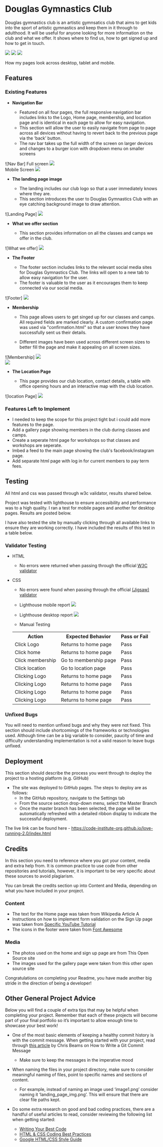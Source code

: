 # Douglas Gymnastics Club

Douglas gymnastics club is an artistic gymnsatics club that aims to get kids into the sport of artistic gymnastics and keep them in it through to adulthood. It will be useful for anyone looking for more information on the club and what we offer. It shows where to find us, how to get signed up and how to get in touch.


<img src="/workspaces/https-github.com-BrendanGCollins-Portfolio-Project-1---HTML-CSS-Essentials/assets/images/readme_img_1.png">
<img src="/workspaces/https-github.com-BrendanGCollins-Portfolio-Project-1---HTML-CSS-Essentials/assets/images/readme_img_2.png">
<img src="/workspaces/https-github.com-BrendanGCollins-Portfolio-Project-1---HTML-CSS-Essentials/assets/images/readme_img_3.png">

How my pages look across desktop, tablet and mobile.


## Features 

### Existing Features

- __Navigation Bar__

  - Featured on all four pages, the full responsive navigation bar includes links to the Logo, Home page, membership, and location page and is identical in each page to allow for easy navigation.
  - This section will allow the user to easily navigate from page to page across all devices without having to revert back to the previous page via the ‘back’ button. 
  - The nav bar takes up the full width of the screen on larger devices and changes to a burger icon with dropdown menu on smaller screens 

![Nav Bar] Full screen 
<img src="/workspaces/https-github.com-BrendanGCollins-Portfolio-Project-1---HTML-CSS-Essentials/assets/images/readme_img_4.png">
<br>
Mobile Screen <img src="/workspaces/https-github.com-BrendanGCollins-Portfolio-Project-1---HTML-CSS-Essentials/assets/images/readme_img_5.png">


- __The landing page image__

  - The landing includes our club logo so that a user immediately knows where they are.
  - This section introduces the user to Douglas Gymnastics Club with an eye catching background image to draw attention.

![Landing Page] 
<img src="/workspaces/https-github.com-BrendanGCollins-Portfolio-Project-1---HTML-CSS-Essentials/assets/images/readme_img_6.png">

- __What we offer section__

  - This section provides information on all the classes and camps we offer in the club.

![What we offer]
<img src="/workspaces/https-github.com-BrendanGCollins-Portfolio-Project-1---HTML-CSS-Essentials/assets/images/readme_img_7.png">

- __The Footer__ 

  - The footer section includes links to the relevant social media sites for Douglas Gymnastics Club. The links will open to a new tab to allow easy navigation for the user. 
  - The footer is valuable to the user as it encourages them to keep connected via our social media.

![Footer]
<img src="/workspaces/https-github.com-BrendanGCollins-Portfolio-Project-1---HTML-CSS-Essentials/assets/images/readme_img_8.png">

- __Membership__

  - This page allows users to get singed up for our classes and camps. All required fields are marked clearly. A custom confirmation page was used via "confirmation.html" so that a user knows they have successfully sent us their details.

   - Different images have been used across different screen sizes to better fill the page and make it appealing on all screen sizes.

![Membership]
<img src="/workspaces/https-github.com-BrendanGCollins-Portfolio-Project-1---HTML-CSS-Essentials/assets/images/readme_img_9.png">
<br>
<img src="/workspaces/https-github.com-BrendanGCollins-Portfolio-Project-1---HTML-CSS-Essentials/assets/images/readme_img_10.png">

- __The Location Page__

  - This page provides our club location, contact details, a table with office opening hours and an interactive map with the club location.

![location Page]
<img src="/workspaces/https-github.com-BrendanGCollins-Portfolio-Project-1---HTML-CSS-Essentials/assets/images/readme_img_11.png">

### Features Left to Implement

- I needed to keep the scope for this project tight but i could add more features to the page.
- Add a gallery page showing members in the club during classes and camps.
- Create a seperate html page for workshops so that classes and workshops are seperate.
- Imbed a feed to the main page showing the club's facebook/instagram page.
- Add separate html page with log in for current members to pay term fees.

## Testing 

All html and css was passed through w3c validator, results shared below. 

Project was tested with lighthouse to ensure accessibility and performance was to a high quality. I ran a test for mobile pages and another for desktop pages. Results are posted below.

I have also tested the site by manually clicking through all available links to ensure they are working correctly. I have included the results of this test in a table below.

### Validator Testing 

- HTML
  - No errors were returned when passing through the official [W3C validator](https://validator.w3.org/nu/?doc=https%3A%2F%2Fbrendangcollins.github.io%2Fhttps-github.com-BrendanGCollins-Portfolio-Project-1---HTML-CSS-Essentials%2F)
- CSS
  - No errors were found when passing through the official [(Jigsaw) validator](https://jigsaw.w3.org/css-validator/validator?uri=https%3A%2F%2Fbrendangcollins.github.io%2Fhttps-github.com-BrendanGCollins-Portfolio-Project-1---HTML-CSS-Essentials%2F&profile=css3svg&usermedium=all&warning=1&vextwarning=&lang=en)

  - Lighthouse mobile report <img src="/workspaces/https-github.com-BrendanGCollins-Portfolio-Project-1---HTML-CSS-Essentials/assets/images/lighthouse_report_mobile.png">

  - Lighthouse desktop report <img src="/workspaces/https-github.com-BrendanGCollins-Portfolio-Project-1---HTML-CSS-Essentials/assets/images/lighthouse_report_mobile.png">

  - Manual Testing
  <table>
    <tr>
            <th>Action</th>
            <th>Expected Behavior</th>
            <th>Pass or Fail</th>
    </tr>
    <tr>
            <td>Click Logo</td>
            <td>Returns to home page</td>
            <td>Pass</td>
    </tr>
            <td>Click home</td>
            <td>Returns to home page</td>
            <td>Pass</td>
    </tr>
            <td>Click membership</td>
            <td>Go to membership page</td>
            <td>Pass</td>
    </tr>
                <td>Click location</td>
                <td>Go to location page</td>
                <td>Pass</td>
    </tr>
                <td>Clicking Logo</td>
                <td>Returns to home page</td>
                <td>Pass</td>
    </tr>
                <td>Clicking Logo</td>
                <td>Returns to home page</td>
                <td>Pass</td>
    </tr>
                <td>Clicking Logo</td>
                <td>Returns to home page</td>
                <td>Pass</td>
    </tr>
                <td>Clicking Logo</td>
                <td>Returns to home page</td>
                <td>Pass</td>
    </tr>

  </table>


### Unfixed Bugs

You will need to mention unfixed bugs and why they were not fixed. This section should include shortcomings of the frameworks or technologies used. Although time can be a big variable to consider, paucity of time and difficulty understanding implementation is not a valid reason to leave bugs unfixed. 

## Deployment

This section should describe the process you went through to deploy the project to a hosting platform (e.g. GitHub) 

- The site was deployed to GitHub pages. The steps to deploy are as follows: 
  - In the GitHub repository, navigate to the Settings tab 
  - From the source section drop-down menu, select the Master Branch
  - Once the master branch has been selected, the page will be automatically refreshed with a detailed ribbon display to indicate the successful deployment. 

The live link can be found here - https://code-institute-org.github.io/love-running-2.0/index.html 


## Credits 

In this section you need to reference where you got your content, media and extra help from. It is common practice to use code from other repositories and tutorials, however, it is important to be very specific about these sources to avoid plagiarism. 

You can break the credits section up into Content and Media, depending on what you have included in your project. 

### Content 

- The text for the Home page was taken from Wikipedia Article A
- Instructions on how to implement form validation on the Sign Up page was taken from [Specific YouTube Tutorial](https://www.youtube.com/)
- The icons in the footer were taken from [Font Awesome](https://fontawesome.com/)

### Media

- The photos used on the home and sign up page are from This Open Source site
- The images used for the gallery page were taken from this other open source site


Congratulations on completing your Readme, you have made another big stride in the direction of being a developer! 

## Other General Project Advice

Below you will find a couple of extra tips that may be helpful when completing your project. Remember that each of these projects will become part of your final portfolio so it’s important to allow enough time to showcase your best work! 

- One of the most basic elements of keeping a healthy commit history is with the commit message. When getting started with your project, read through [this article](https://chris.beams.io/posts/git-commit/) by Chris Beams on How to Write  a Git Commit Message 
  - Make sure to keep the messages in the imperative mood 

- When naming the files in your project directory, make sure to consider meaningful naming of files, point to specific names and sections of content.
  - For example, instead of naming an image used ‘image1.png’ consider naming it ‘landing_page_img.png’. This will ensure that there are clear file paths kept. 

- Do some extra research on good and bad coding practices, there are a handful of useful articles to read, consider reviewing the following list when getting started:
  - [Writing Your Best Code](https://learn.shayhowe.com/html-css/writing-your-best-code/)
  - [HTML & CSS Coding Best Practices](https://medium.com/@inceptiondj.info/html-css-coding-best-practice-fadb9870a00f)
  - [Google HTML/CSS Style Guide](https://google.github.io/styleguide/htmlcssguide.html#General)
